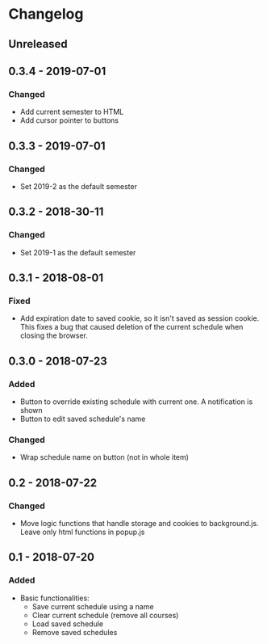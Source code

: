 # Changelog

## Unreleased

## 0.3.4 - 2019-07-01
### Changed
* Add current semester to HTML
* Add cursor pointer to buttons


## 0.3.3 - 2019-07-01
### Changed
* Set 2019-2 as the default semester


## 0.3.2 - 2018-30-11
### Changed
* Set 2019-1 as the default semester


## 0.3.1 - 2018-08-01
### Fixed
* Add expiration date to saved cookie, so it isn't saved as session cookie. This fixes a bug that caused deletion of the current schedule when closing the browser.

## 0.3.0 - 2018-07-23
### Added
* Button to override existing schedule with current one. A notification is shown
* Button to edit saved schedule's name

### Changed
* Wrap schedule name on button (not in whole item)

## 0.2 - 2018-07-22
### Changed
* Move logic functions that handle storage and cookies to background.js. Leave only html functions in popup.js

## 0.1 - 2018-07-20
### Added
* Basic functionalities:
  - Save current schedule using a name
  - Clear current schedule (remove all courses)
  - Load saved schedule
  - Remove saved schedules
